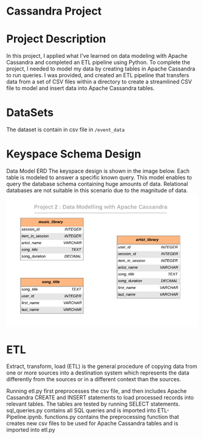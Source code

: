 # Cassandra Project



# Project Description 


In this project, I applied what I've learned on data modeling with Apache Cassandra and completed an ETL pipeline using Python. To complete the project, I needed to model my data by creating tables in Apache Cassandra to run queries. I was provided, and created an ETL pipeline that transfers data from a set of CSV files within a directory to create a streamlined CSV file to model and insert data into Apache Cassandra tables.


# DataSets

The dataset is contain in csv file in ```/event_data```


# Keyspace Schema Design

Data Model ERD
The keyspace design is shown in the image below. Each table is modeled to answer a specific known query. This model enables to query the database schema containing huge amounts of data. Relational databases are not suitable in this scenario due to the magnitude of data.
![alt text](https://github.com/Henrymelendez/cassandra_project/blob/main/keyspace.png)




# ETL

Extract, transform, load (ETL) is the general procedure of copying data from one or more sources into a destination system which represents the data differently from the sources or in a different context than the sources.

Running etl.py first preprocesses the csv file, and then includes Apache Cassandra CREATE and INSERT statements to load processed records into relevant tables. The tables are tested by running SELECT statements.
sql_queries.py contains all SQL queries and is imported into ETL-Pipeline.ipynb.
functions.py contains the preprocessing function that creates new csv files to be used for Apache Cassandra tables and is imported into etl.py
